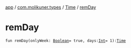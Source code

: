 [app](../../index.md) / [com.molikuner.types](../index.md) / [Time](index.md) / [remDay](./rem-day.md)

# remDay

`fun remDay(onlyWeek: `[`Boolean`](https://kotlinlang.org/api/latest/jvm/stdlib/kotlin/-boolean/index.html)` = true, days: `[`Int`](https://kotlinlang.org/api/latest/jvm/stdlib/kotlin/-int/index.html)` = 1): `[`Time`](index.md)
